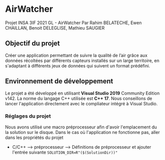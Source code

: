 # AirWatcher
Projet INSA 3IF 2021 GL - AirWatcher
Par Rahim BELATECHE, Ewen CHAILLAN, Benoit DELEGLISE, Mathieu SAUGIER

## Objectif du projet
Créer une application permettant de suivre la qualité de l’air grâce aux données récoltées par différents capteurs installés sur un large territoire, en s'adaptant à différents jeux de données qui suivent un format prédéfini.

## Environnement de développement
Le projet a été développé en utilisant **Visual Studio 2019** Community Edition v142.
La norme du langage C++ utilisée est **C++ 17**.
Nous conseillons de lancer l'application directement avec le compliateur intégré à Visual Studio.

### Réglages du projet
Nous avons utilisé une macro préprocesseur afin d'avoir l'emplacement du la solution sur le disque. Dans le cas où l'application ne fonctionne pas, aller dans les propriétés du projet
- C/C++ --> préprocesseur --> Définitions de préprocesseur et ajouter l'entrée suivante `SOLUTION_DIR=R"($(SolutionDir))"`



